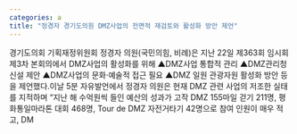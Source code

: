 ```yaml
---
categories: a
title: "정경자 경기도의원 DMZ사업의 전면적 재검토와 활성화 방안 제언"
---
```

경기도의회 기획재정위원회 정경자 의원(국민의힘, 비례)은 지난 22일 제363회 임시회 제3차 본회의에서 DMZ사업의 활성화를 위해 ▲DMZ사업 통합적 관리 ▲DMZ관리청 신설 제안 ▲DMZ사업의 문화·예술적 접근 필요 ▲DMZ 일원 관광자원 활성화 방안 등을 제언했다.이날 5분 자유발언에서 정경자 의원은 현재 DMZ 관련 사업의 저조한 실태를 지적하며 “지난 해 수억원씩 들인 예산의 성과가 고작 DMZ 155마일 걷기 211명, 평화통일마라톤 대회 468명, Tour de DMZ 자전거타기 42명으로 참여 인원이 매우 적고, DM